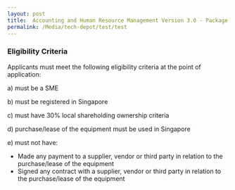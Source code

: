 ```yaml
---
layout: post
title:  Accounting and Human Resource Management Version 3.0 - Package A (10 Users)
permalink: /Media/tech-depot/test/test
---
```

<h3>Eligibility Criteria</h3>
<p>Applicants must meet the following eligibility criteria at the point of application:</p>
<p>a) must be a SME</p>
<p>b) must be registered in Singapore</p>
<p>c) must have 30% local shareholding ownership criteria</p>
<p>d) purchase/lease of the equipment must be used in Singapore</p>
<p>e) must not have:</p>
<ul>
<li>Made any payment to a supplier, vendor or third party in relation to the purchase/lease of the equipment</li>
<li>Signed any contract with a supplier, vendor or third party in relation to the purchase/lease of the equipment</li>
</ul>
